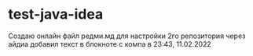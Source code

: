 # test-java-idea
Создаю онлайн файл редми.мд для настройки 2го репозитория через айдиа
добавил текст в блокноте с компа в 23:43, 11.02.2022
